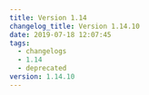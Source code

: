 ```yaml
---
title: Version 1.14
changelog_title: Version 1.14.10
date: 2019-07-18 12:07:45
tags:
  - changelogs
  - 1.14
  - deprecated
version: 1.14.10
---
```


<script src="https://gist.github.com/spinnaker-release/6bc45a1a71d21316a8816d67e0cd8648.js"/>
